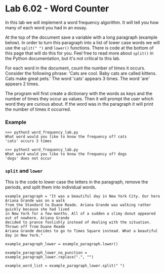 # Lab 6.02 - Word Counter

In this lab we will implement a word frequency algorithm. It will tell you how many of each word you had in an essay. 

At the top of the document save a variable with a long paragraph (example below). In order to turn this paragraph into a list of lower case words we will use the `split(" ")` and `lower()` functions. There is code at the bottom of this page that will do this for you. Feel free to read more about `split()` in the Python documentation, but it's not critical to this lab. 

For each word in the document, count the number of times it occurs. Consider the following phrase: 'Cats are cool. Baby cats are called kittens. Cats make great pets.' The word 'cats' appears 3 times. The word 'are' appears 2 times. 

The program will first create a dictionary with the words as keys and the number of times they occur as values. Then it will prompt the user which word they are curious about. If the word was in the paragraph it will print the number of times it occurred. 

### Example

```
>>> python3 word_frequency_lab.py
What word would you like to know the frequency of? cats
'cats' occurs 3 times
```

```
>>> python3 word_frequency_lab.py
What word would you like to know the frequency of? dogs
'dogs' does not occur
```

### `split` and `lower`

This is the code to lower case the letters in the paragraph, remove the periods, and split them into individual words. 

```
example_paragraph = "It was a beautiful day in New York City. Our hero Ariana Grande was on a walk 
from the Standard to Duane Reade. Ariana Grande was walking rather quickly because she had lived 
in New York for a few months. All of a sudden a slimy donut appeared out of nowhere. Ariana Grande 
decided to prance foolishly instead of dealing with the situation. Thrown off from Duane Reade 
Ariana Grande decides to go to Times Square instead. What a beautiful day in New York."

example_paragraph_lower = example_paragraph.lower()

example_paragraph_lower_no_punction = example_paragraph_lower.replace(".", "")

example_word_list = example_paragraph_lower.split(" ")

```
 